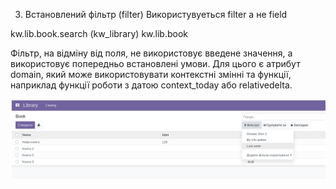 3. Встановлений фільтр (filter)
   Використувуеться filter а не field

<record id="kw_lib_book_search" model="ir.ui.view">
   <field name="name">kw.lib.book.search (kw_library)</field>
   <field name="model">kw.lib.book</field>
   <field name="arch" type="xml">
       <search>
           <filter name="qty_gt_2" string="Greater then 2" domain="[('qty','>',2)]"/>
           <filter name="author_info" string="By Info author" domain="[('author_ids.name','ilike','info')]"/>
           <filter name="created_last_week" string="Last week" domain="[('create_date', '&gt;', (context_today() - relativedelta(weeks=1)).strftime('%Y-%m-%d') )]"/>
       </search>
   </field>
</record>

Фільтр, на відміну від поля, не використовує введене значення, а використовує попередньо встановлені умови. Для цього є
атрибут domain, який може використовувати контекстні змінні та функції, наприклад функції роботи з датою context_today
або relativedelta.

![img_3.png](img_3.png)
